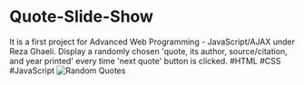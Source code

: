 # Quote-Slide-Show
It is a first project for Advanced Web Programming - JavaScript/AJAX under Reza Ghaeli.
Display a randomly chosen 'quote, its author, source/citation, and year printed' every time 'next quote' button is clicked.  #HTML #CSS #JavaScript
![Random Quotes](https://user-images.githubusercontent.com/91280360/214718206-11c26c2e-ca5c-439e-8473-30679f9ebe31.png)
